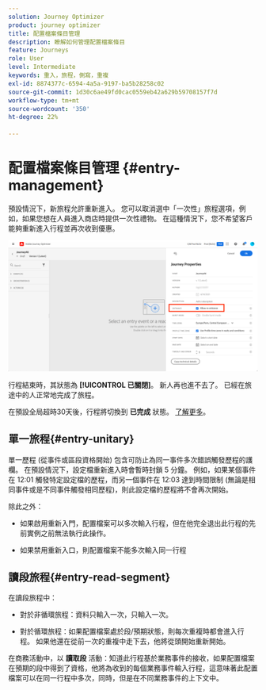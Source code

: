 ```yaml
---
solution: Journey Optimizer
product: journey optimizer
title: 配置檔案條目管理
description: 瞭解如何管理配置檔案條目
feature: Journeys
role: User
level: Intermediate
keywords: 重入，旅程，側寫，重複
exl-id: 8874377c-6594-4a5a-9197-ba5b28258c02
source-git-commit: 1d30c6ae49fd0cac0559eb42a629b59708157f7d
workflow-type: tm+mt
source-wordcount: '350'
ht-degree: 22%

---
```


# 配置檔案條目管理 {#entry-management}

預設情況下，新旅程允許重新進入。 您可以取消選中「一次性」旅程選項，例如，如果您想在人員進入商店時提供一次性禮物。 在這種情況下，您不希望客戶能夠重新進入行程並再次收到優惠。

![](assets/journey-re-entrance.png)

行程結束時，其狀態為 **[!UICONTROL 已關閉]**。 新人再也進不去了。 已經在旅途中的人正常地完成了旅程。

在預設全局超時30天後，行程將切換到 **已完成** 狀態。  [了解更多](journey-gs.md#global_timeout)。


## 單一旅程{#entry-unitary}

單一歷程 (從事件或區段資格開始) 包含可防止為同一事件多次錯誤觸發歷程的護欄。 在預設情況下，設定檔重新進入時會暫時封鎖 5 分鐘。 例如，如果某個事件在 12:01 觸發特定設定檔的歷程，而另一個事件在 12:03 達到時間限制 (無論是相同事件或是不同事件觸發相同歷程)，則此設定檔的歷程將不會再次開始。

除此之外：

* 如果啟用重新入門，配置檔案可以多次輸入行程，但在他完全退出此行程的先前實例之前無法執行此操作。

* 如果禁用重新入口，則配置檔案不能多次輸入同一行程

## 讀段旅程{#entry-read-segment}

在讀段旅程中：

* 對於非循環旅程：資料只輸入一次，只輸入一次。

* 對於循環旅程：如果配置檔案處於段/預期狀態，則每次重複時都會進入行程。 如果他還在從前一次的重複中走下去，他將從頭開始重新開始。

在商務活動中，以 **讀取段** 活動：知道此行程基於業務事件的接收，如果配置檔案在預期的段中得到了資格，他將為收到的每個業務事件輸入行程，這意味著此配置檔案可以在同一行程中多次，同時，但是在不同業務事件的上下文中。
